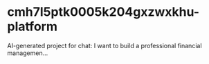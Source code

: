 # cmh7l5ptk0005k204gxzwxkhu-platform
AI-generated project for chat: I want to build a professional financial managemen...
